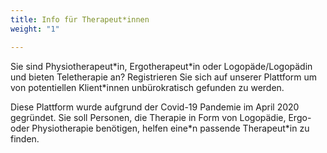 ```yaml
---
title: Info für Therapeut*innen
weight: "1"

---
```

Sie sind Physiotherapeut\*in, Ergotherapeut\*in oder Logopäde/Logopädin und bieten Teletherapie an? Registrieren Sie sich auf unserer Plattform um von potentiellen Klient\*innen unbürokratisch gefunden zu werden.

<!--more-->

Diese Plattform wurde aufgrund der Covid-19 Pandemie im April 2020 gegründet. Sie soll Personen, die Therapie in Form von Logopädie, Ergo- oder Physiotherapie benötigen, helfen eine\*n passende Therapeut\*in zu finden.